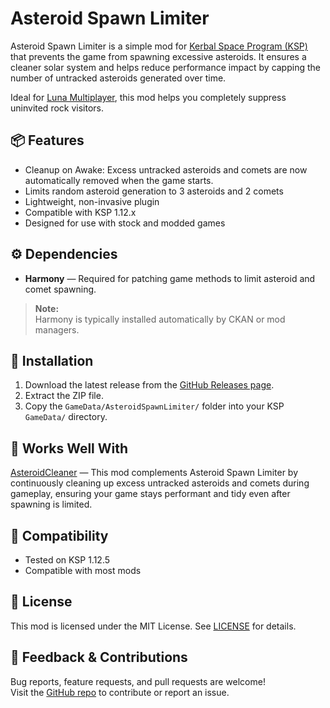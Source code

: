# Asteroid Spawn Limiter

Asteroid Spawn Limiter is a simple mod for [Kerbal Space Program (KSP)](https://kerbalspaceprogram.com) that prevents the game from spawning excessive asteroids. It ensures a cleaner solar system and helps reduce performance impact by capping the number of untracked asteroids generated over time.

Ideal for [Luna Multiplayer](https://lunamultiplayer.com/), this mod helps you completely suppress uninvited rock visitors.

## 📦 Features

- Cleanup on Awake: Excess untracked asteroids and comets are now automatically removed when the game starts.
- Limits random asteroid generation to 3 asteroids and 2 comets
- Lightweight, non-invasive plugin
- Compatible with KSP 1.12.x
- Designed for use with stock and modded games


## ⚙️ Dependencies

- **Harmony** — Required for patching game methods to limit asteroid and comet spawning.  

> **Note:**  
> Harmony is typically installed automatically by CKAN or mod managers.  

## 🔧 Installation

1. Download the latest release from the [GitHub Releases page](https://github.com/kevnokeeffe/AsteroidSpawnLimiter/releases/tag/v1.0.0).
2. Extract the ZIP file.
3. Copy the `GameData/AsteroidSpawnLimiter/` folder into your KSP `GameData/` directory.

## 🤝 Works Well With
[AsteroidCleaner](https://github.com/kevnokeeffe/AsteroidCleaner) — This mod complements Asteroid Spawn Limiter by continuously cleaning up excess untracked asteroids and comets during gameplay, ensuring your game stays performant and tidy even after spawning is limited.

## 🔄 Compatibility

- Tested on KSP 1.12.5
- Compatible with most mods

## 📜 License

This mod is licensed under the MIT License. See [LICENSE](./License.md) for details.

## 💬 Feedback & Contributions

Bug reports, feature requests, and pull requests are welcome!  
Visit the [GitHub repo](https://github.com/kevnokeeffe/AsteroidSpawnLimiter) to contribute or report an issue.

